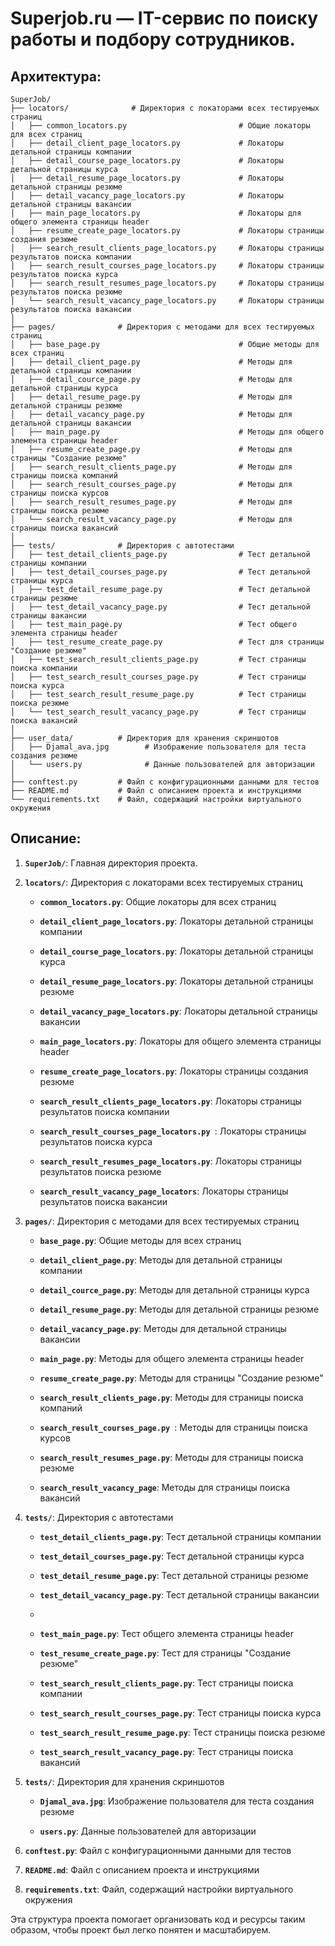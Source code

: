 # Superjob.ru — IT-сервис по поиску работы и подбору сотрудников. 
## Архитектура: 
```
SuperJob/
├── locators/              # Директория с локаторами всех тестируемых страниц
│   ├── common_locators.py                         # Общие локаторы для всех страниц
│   ├── detail_client_page_locators.py             # Локаторы детальной страницы компании
│   ├── detail_course_page_locators.py             # Локаторы детальной страницы курса
│   ├── detail_resume_page_locators.py             # Локаторы детальной страницы резюме
│   ├── detail_vacancy_page_locators.py            # Локаторы детальной страницы вакансии
│   ├── main_page_locators.py                      # Локаторы для общего элемента страницы header
│   ├── resume_create_page_locators.py             # Локаторы страницы создания резюме
│   ├── search_result_clients_page_locators.py     # Локаторы страницы результатов поиска компании 
│   ├── search_result_courses_page_locators.py     # Локаторы страницы результатов поиска курса
│   ├── search_result_resumes_page_locators.py     # Локаторы страницы результатов поиска резюме 
│   └── search_result_vacancy_page_locators.py     # Локаторы страницы результатов поиска вакансии
│
├── pages/              # Директория с методами для всех тестируемых страниц
│   ├── base_page.py                               # Общие методы для всех страниц
│   ├── detail_client_page.py                      # Методы для детальной страницы компании
│   ├── detail_cource_page.py                      # Методы для детальной страницы курса
│   ├── detail_resume_page.py                      # Методы для детальной страницы резюме
│   ├── detail_vacancy_page.py                     # Методы для детальной страницы вакансии
│   ├── main_page.py                               # Методы для общего элемента страницы header
│   ├── resume_create_page.py                      # Методы для страницы "Создание резюме"
│   ├── search_result_clients_page.py              # Методы для страницы поиска компаний
│   ├── search_result_courses_page.py              # Методы для страницы поиска курсов
│   ├── search_result_resumes_page.py              # Методы для страницы поиска резюме
│   └── search_result_vacancy_page.py              # Методы для страницы поиска вакансий
│
├── tests/              # Директория с автотестами
│   ├── test_detail_clients_page.py                # Тест детальной страницы компании
│   ├── test_detail_courses_page.py                # Тест детальной страницы курса
│   ├── test_detail_resume_page.py                 # Тест детальной страницы резюме
│   ├── test_detail_vacancy_page.py                # Тест детальной страницы вакансии
│   ├── test_main_page.py                          # Тест общего элемента страницы header
│   ├── test_resume_create_page.py                 # Тест для страницы "Создание резюме"
│   ├── test_search_result_clients_page.py         # Тест страницы поиска компании 
│   ├── test_search_result_courses_page.py         # Тест страницы поиска курса
│   ├── test_search_result_resume_page.py          # Тест страницы поиска резюме
│   └── test_search_result_vacancy_page.py         # Тест страницы поиска вакансий
│
├── user_data/          # Директория для хранения скриншотов
│   ├── Djamal_ava.jpg        # Изображение пользователя для теста создания резюме
│   └── users.py              # Данные пользователей для авторизации
│
├── conftest.py         # Файл с конфигурационными данными для тестов
├── README.md           # Файл с описанием проекта и инструкциями
└── requirements.txt    # Файл, содержащий настройки виртуального окружения

```


## Описание:

1. **`SuperJob/`**: Главная директория проекта.

2. **`locators/`**: Директория с локаторами всех тестируемых страниц

    - **`common_locators.py`**: Общие локаторы для всех страниц
    
    - **`detail_client_page_locators.py`**: Локаторы детальной страницы компании

    - **`detail_course_page_locators.py`**: Локаторы детальной страницы курса

    - **`detail_resume_page_locators.py`**: Локаторы детальной страницы резюме
   
    - **`detail_vacancy_page_locators.py`**: Локаторы детальной страницы вакансии 
   
    - **`main_page_locators.py`**: Локаторы для общего элемента страницы header
   
    - **`resume_create_page_locators.py`**: Локаторы страницы создания резюме 
      
    - **`search_result_clients_page_locators.py`**: Локаторы страницы результатов поиска компании 
      
    - **`search_result_courses_page_locators.py `**: Локаторы страницы результатов поиска курса 
      
    - **`search_result_resumes_page_locators.py`**: Локаторы страницы результатов поиска резюме  
   
    - **`search_result_vacancy_page_locators`**: Локаторы страницы результатов поиска вакансии

3. **`pages/`**: Директория с методами для всех тестируемых страниц

    - **`base_page.py`**: Общие методы для всех страниц
    
    - **`detail_client_page.py`**: Методы для детальной страницы компании

    - **`detail_cource_page.py`**: Методы для детальной страницы курса

    - **`detail_resume_page.py`**: Методы для детальной страницы резюме
   
    - **`detail_vacancy_page.py`**: Методы для детальной страницы вакансии 
   
    - **`main_page.py`**: Методы для общего элемента страницы header
   
    - **`resume_create_page.py`**: Методы для страницы "Создание резюме" 
      
    - **`search_result_clients_page.py`**: Методы для страницы поиска компаний 
      
    - **`search_result_courses_page.py `**: Методы для страницы поиска курсов 
      
    - **`search_result_resumes_page.py`**: Методы для страницы поиска резюме 
   
    - **`search_result_vacancy_page`**: Методы для страницы поиска вакансий 
  
4. **`tests/`**: Директория с автотестами

    - **`test_detail_clients_page.py`**: Тест детальной страницы компании

    - **`test_detail_courses_page.py`**: Тест детальной страницы курса

    - **`test_detail_resume_page.py`**: Тест детальной страницы резюме

    - **`test_detail_vacancy_page.py`**: Тест детальной страницы вакансии
    - 
    - **`test_main_page.py`**: Тест общего элемента страницы header

    - **`test_resume_create_page.py`**: Тест для страницы "Создание резюме"

    - **`test_search_result_clients_page.py`**: Тест страницы поиска компании 

    - **`test_search_result_courses_page.py`**: Тест страницы поиска курса

    - **`test_search_result_resume_page.py`**: Тест страницы поиска резюме

    - **`test_search_result_vacancy_page.py`**: Тест страницы поиска вакансий
 
5. **`tests/`**: Директория для хранения скриншотов

    - **`Djamal_ava.jpg`**: Изображение пользователя для теста создания резюме

    - **`users.py`**: Данные пользователей для авторизации

6. **`conftest.py`**: Файл с конфигурационными данными для тестов

7. **`README.md`**: Файл с описанием проекта и инструкциями

8. **`requirements.txt`**: Файл, содержащий настройки виртуального окружения

Эта структура проекта помогает организовать код и ресурсы таким образом, чтобы проект был легко понятен и масштабируем.